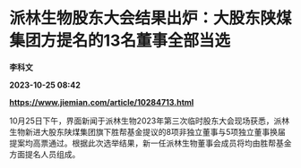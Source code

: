# 派林生物股东大会结果出炉：大股东陕煤集团方提名的13名董事全部当选
**李科文**

**2023-10-25 08:42**

**https://www.jiemian.com/article/10284713.html**

10月25日下午，界面新闻于派林生物2023年第三次临时股东大会现场获悉，派林生物新进大股东陕煤集团旗下胜帮基金提议的8项非独立董事与5项独立董事换届提案均高票通过。根据此次选举结果，新一任派林生物董事会成员将均由胜帮基金方面提名人员组成。
